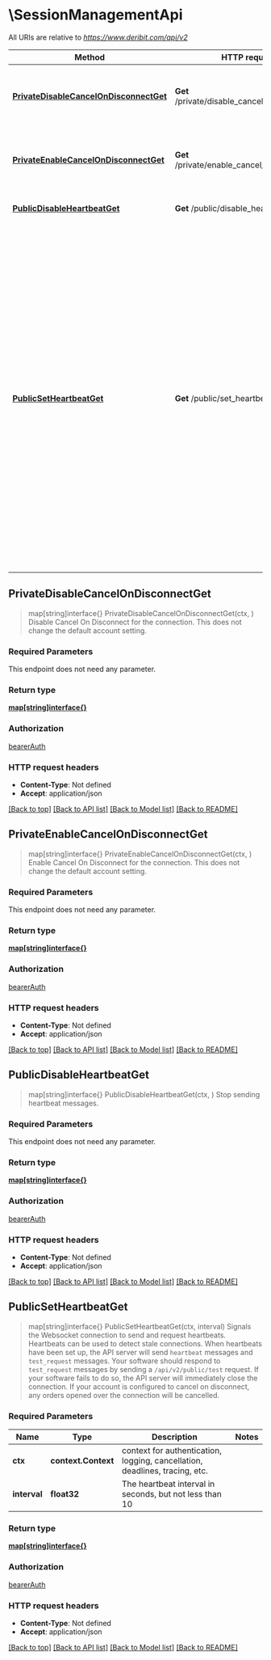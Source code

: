 # \SessionManagementApi

All URIs are relative to *https://www.deribit.com/api/v2*

Method | HTTP request | Description
------------- | ------------- | -------------
[**PrivateDisableCancelOnDisconnectGet**](SessionManagementApi.md#PrivateDisableCancelOnDisconnectGet) | **Get** /private/disable_cancel_on_disconnect | Disable Cancel On Disconnect for the connection. This does not change the default account setting.
[**PrivateEnableCancelOnDisconnectGet**](SessionManagementApi.md#PrivateEnableCancelOnDisconnectGet) | **Get** /private/enable_cancel_on_disconnect | Enable Cancel On Disconnect for the connection. This does not change the default account setting.
[**PublicDisableHeartbeatGet**](SessionManagementApi.md#PublicDisableHeartbeatGet) | **Get** /public/disable_heartbeat | Stop sending heartbeat messages.
[**PublicSetHeartbeatGet**](SessionManagementApi.md#PublicSetHeartbeatGet) | **Get** /public/set_heartbeat | Signals the Websocket connection to send and request heartbeats. Heartbeats can be used to detect stale connections. When heartbeats have been set up, the API server will send &#x60;heartbeat&#x60; messages and &#x60;test_request&#x60; messages. Your software should respond to &#x60;test_request&#x60; messages by sending a &#x60;/api/v2/public/test&#x60; request. If your software fails to do so, the API server will immediately close the connection. If your account is configured to cancel on disconnect, any orders opened over the connection will be cancelled.



## PrivateDisableCancelOnDisconnectGet

> map[string]interface{} PrivateDisableCancelOnDisconnectGet(ctx, )
Disable Cancel On Disconnect for the connection. This does not change the default account setting.

### Required Parameters

This endpoint does not need any parameter.

### Return type

[**map[string]interface{}**](map[string]interface{}.md)

### Authorization

[bearerAuth](../README.md#bearerAuth)

### HTTP request headers

- **Content-Type**: Not defined
- **Accept**: application/json

[[Back to top]](#) [[Back to API list]](../README.md#documentation-for-api-endpoints)
[[Back to Model list]](../README.md#documentation-for-models)
[[Back to README]](../README.md)


## PrivateEnableCancelOnDisconnectGet

> map[string]interface{} PrivateEnableCancelOnDisconnectGet(ctx, )
Enable Cancel On Disconnect for the connection. This does not change the default account setting.

### Required Parameters

This endpoint does not need any parameter.

### Return type

[**map[string]interface{}**](map[string]interface{}.md)

### Authorization

[bearerAuth](../README.md#bearerAuth)

### HTTP request headers

- **Content-Type**: Not defined
- **Accept**: application/json

[[Back to top]](#) [[Back to API list]](../README.md#documentation-for-api-endpoints)
[[Back to Model list]](../README.md#documentation-for-models)
[[Back to README]](../README.md)


## PublicDisableHeartbeatGet

> map[string]interface{} PublicDisableHeartbeatGet(ctx, )
Stop sending heartbeat messages.

### Required Parameters

This endpoint does not need any parameter.

### Return type

[**map[string]interface{}**](map[string]interface{}.md)

### Authorization

[bearerAuth](../README.md#bearerAuth)

### HTTP request headers

- **Content-Type**: Not defined
- **Accept**: application/json

[[Back to top]](#) [[Back to API list]](../README.md#documentation-for-api-endpoints)
[[Back to Model list]](../README.md#documentation-for-models)
[[Back to README]](../README.md)


## PublicSetHeartbeatGet

> map[string]interface{} PublicSetHeartbeatGet(ctx, interval)
Signals the Websocket connection to send and request heartbeats. Heartbeats can be used to detect stale connections. When heartbeats have been set up, the API server will send `heartbeat` messages and `test_request` messages. Your software should respond to `test_request` messages by sending a `/api/v2/public/test` request. If your software fails to do so, the API server will immediately close the connection. If your account is configured to cancel on disconnect, any orders opened over the connection will be cancelled.

### Required Parameters


Name | Type | Description  | Notes
------------- | ------------- | ------------- | -------------
**ctx** | **context.Context** | context for authentication, logging, cancellation, deadlines, tracing, etc.
**interval** | **float32**| The heartbeat interval in seconds, but not less than 10 | 

### Return type

[**map[string]interface{}**](map[string]interface{}.md)

### Authorization

[bearerAuth](../README.md#bearerAuth)

### HTTP request headers

- **Content-Type**: Not defined
- **Accept**: application/json

[[Back to top]](#) [[Back to API list]](../README.md#documentation-for-api-endpoints)
[[Back to Model list]](../README.md#documentation-for-models)
[[Back to README]](../README.md)

